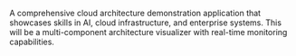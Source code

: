 A comprehensive cloud architecture demonstration application that showcases skills in AI, cloud infrastructure, and enterprise systems. This will be a multi-component architecture visualizer with real-time monitoring capabilities.
